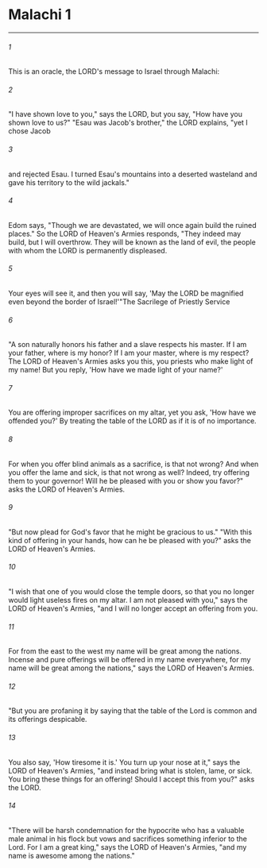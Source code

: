 # Malachi 1
***



###### 1 
This is an oracle, the LORD's message to Israel through Malachi: 

###### 2 
"I have shown love to you," says the LORD, but you say, "How have you shown love to us?" "Esau was Jacob's brother," the LORD explains, "yet I chose Jacob 

###### 3 
and rejected Esau. I turned Esau's mountains into a deserted wasteland and gave his territory to the wild jackals." 

###### 4 
Edom says, "Though we are devastated, we will once again build the ruined places." So the LORD of Heaven's Armies responds, "They indeed may build, but I will overthrow. They will be known as the land of evil, the people with whom the LORD is permanently displeased. 

###### 5 
Your eyes will see it, and then you will say, 'May the LORD be magnified even beyond the border of Israel!'"The Sacrilege of Priestly Service 

###### 6 
"A son naturally honors his father and a slave respects his master. If I am your father, where is my honor? If I am your master, where is my respect? The LORD of Heaven's Armies asks you this, you priests who make light of my name! But you reply, 'How have we made light of your name?' 

###### 7 
You are offering improper sacrifices on my altar, yet you ask, 'How have we offended you?' By treating the table of the LORD as if it is of no importance. 

###### 8 
For when you offer blind animals as a sacrifice, is that not wrong? And when you offer the lame and sick, is that not wrong as well? Indeed, try offering them to your governor! Will he be pleased with you or show you favor?" asks the LORD of Heaven's Armies. 

###### 9 
"But now plead for God's favor that he might be gracious to us." "With this kind of offering in your hands, how can he be pleased with you?" asks the LORD of Heaven's Armies. 

###### 10 
"I wish that one of you would close the temple doors, so that you no longer would light useless fires on my altar. I am not pleased with you," says the LORD of Heaven's Armies, "and I will no longer accept an offering from you. 

###### 11 
For from the east to the west my name will be great among the nations. Incense and pure offerings will be offered in my name everywhere, for my name will be great among the nations," says the LORD of Heaven's Armies. 

###### 12 
"But you are profaning it by saying that the table of the Lord is common and its offerings despicable. 

###### 13 
You also say, 'How tiresome it is.' You turn up your nose at it," says the LORD of Heaven's Armies, "and instead bring what is stolen, lame, or sick. You bring these things for an offering! Should I accept this from you?" asks the LORD. 

###### 14 
"There will be harsh condemnation for the hypocrite who has a valuable male animal in his flock but vows and sacrifices something inferior to the Lord. For I am a great king," says the LORD of Heaven's Armies, "and my name is awesome among the nations."
